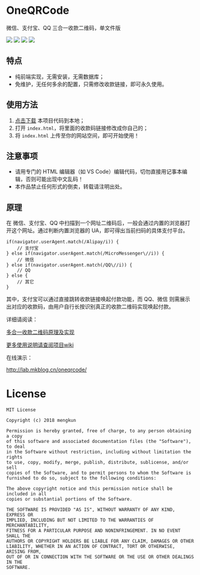 # OneQRCode

微信、支付宝、QQ 三合一收款二维码，单文件版

![](https://img.shields.io/github/issues/mengkunsoft/OneQRCode.svg?style=flat-square) ![](https://img.shields.io/github/forks/mengkunsoft/OneQRCode.svg?style=flat-square) ![](https://img.shields.io/github/stars/mengkunsoft/OneQRCode.svg?style=flat-square) ![](https://img.shields.io/github/license/mengkunsoft/OneQRCode.svg?style=flat-square)

## 特点
 
 - 纯前端实现，无需安装，无需数据库；
 - 免维护，无任何多余的配置，只需修改收款链接，即可永久使用。

## 使用方法
 
 1. [点击下载](https://github.com/mengkunsoft/OneQRCode/archive/master.zip) 本项目代码到本地；
 2. 打开  `index.html`，将里面的收款码链接修改成你自己的；
 3. 将 `index.html` 上传至你的网站空间，即可开始使用！

## 注意事项

 - 请用专门的 HTML 编辑器（如 VS Code）编辑代码，切勿直接用记事本编辑，否则可能出现中文乱码！
 - 本作品禁止任何形式的倒卖，转载请注明出处。

## 原理
在 微信、支付宝、QQ 中扫描到一个网址二维码后，一般会通过内置的浏览器打开这个网址。通过判断内置浏览器的 UA，即可得出当前扫码的具体支付平台。

````
if(navigator.userAgent.match(/Alipay/i)) {
    // 支付宝
} else if(navigator.userAgent.match(/MicroMessenger\//i)) {
    // 微信
} else if(navigator.userAgent.match(/QQ\//i)) {
    // QQ
} else {
    // 其它
}
````

其中，支付宝可以通过直接跳转收款链接唤起付款功能，而 QQ、微信 则需展示出对应的收款码，由用户自行长按识别真正的收款二维码实现唤起付款。

详细请阅读：

[多合一收款二维码原理及实现](https://mkblog.cn/922/)

[更多使用说明请查阅项目wiki](https://github.com/mengkunsoft/OneQRCode/wiki)

在线演示：

http://lab.mkblog.cn/oneqrcode/

# License

````
MIT License

Copyright (c) 2018 mengkun

Permission is hereby granted, free of charge, to any person obtaining a copy
of this software and associated documentation files (the "Software"), to deal
in the Software without restriction, including without limitation the rights
to use, copy, modify, merge, publish, distribute, sublicense, and/or sell
copies of the Software, and to permit persons to whom the Software is
furnished to do so, subject to the following conditions:

The above copyright notice and this permission notice shall be included in all
copies or substantial portions of the Software.

THE SOFTWARE IS PROVIDED "AS IS", WITHOUT WARRANTY OF ANY KIND, EXPRESS OR
IMPLIED, INCLUDING BUT NOT LIMITED TO THE WARRANTIES OF MERCHANTABILITY,
FITNESS FOR A PARTICULAR PURPOSE AND NONINFRINGEMENT. IN NO EVENT SHALL THE
AUTHORS OR COPYRIGHT HOLDERS BE LIABLE FOR ANY CLAIM, DAMAGES OR OTHER
LIABILITY, WHETHER IN AN ACTION OF CONTRACT, TORT OR OTHERWISE, ARISING FROM,
OUT OF OR IN CONNECTION WITH THE SOFTWARE OR THE USE OR OTHER DEALINGS IN THE
SOFTWARE.
````
